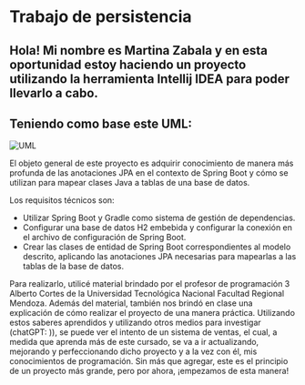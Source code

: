 # Trabajo de persistencia

## Hola! Mi nombre es Martina Zabala y en esta oportunidad estoy haciendo un proyecto utilizando la herramienta Intellij IDEA para poder llevarlo a cabo.

## Teniendo como base este UML:

![UML](https://drive.google.com/file/d/1tphQl8d_1Ti4WliQr7AmX_QlDRtc2TAV/view?usp=sharing)



El objeto general de este proyecto es adquirir conocimiento de manera más profunda de las anotaciones JPA en el contexto de Spring Boot y cómo se utilizan para mapear clases Java a tablas de una base de datos.

Los requisitos técnicos son:

- Utilizar Spring Boot y Gradle como sistema de gestión de dependencias.
- Configurar una base de datos H2 embebida y configurar la conexión en el archivo de configuración de Spring Boot.
- Crear las clases de entidad de Spring Boot correspondientes al modelo descrito, aplicando las anotaciones JPA necesarias para mapearlas a las tablas de la base de datos.

Para realizarlo, utilicé material brindado por el profesor de programación 3 Alberto Cortes de la Universidad Tecnológica Nacional Facultad Regional Mendoza. Además del material, también nos brindó en clase una explicación de cómo realizar el proyecto de una manera práctica. Utilizando estos saberes aprendidos y utilizando otros medios para investigar (chatGPT: )), se puede ver el intento de un sistema de ventas, el cual, a medida que aprenda más de este cursado, se va a ir actualizando, mejorando y perfeccionando dicho proyecto y a la vez con él, mis conocimientos de programación. Sin más que agregar, este es el principio de un proyecto más grande, pero por ahora, ¡empezamos de esta manera!
